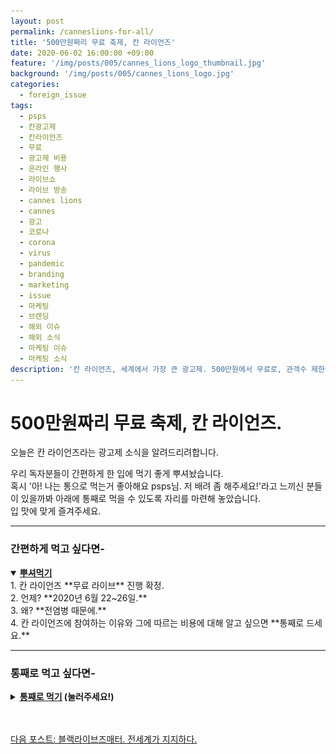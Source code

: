 ```yaml
---
layout: post
permalink: /canneslions-for-all/
title: '500만원짜리 무료 축제, 칸 라이언즈'
date: 2020-06-02 16:00:00 +09:00
feature: '/img/posts/005/cannes_lions_logo_thumbnail.jpg'
background: '/img/posts/005/cannes_lions_logo.jpg'
categories:
  - foreign_issue
tags:
  - psps
  - 칸광고제
  - 칸라이언즈
  - 무료
  - 광고제 비용
  - 온라인 행사
  - 라이브쇼
  - 라이브 방송
  - cannes lions
  - cannes
  - 광고
  - 코로나
  - corona
  - virus
  - pandemic
  - branding
  - marketing
  - issue
  - 마케팅
  - 브랜딩
  - 해외 이슈
  - 해외 소식
  - 마케팅 이슈
  - 마케팅 소식
description: '칸 라이언즈, 세계에서 가장 큰 광고제. 500만원에서 무료로, 관객수 제한에서 전세계 누구나로!'
---
```

# 500만원짜리 무료 축제, 칸 라이언즈.

오늘은 칸 라이언즈라는 광고제 소식을 알려드리려합니다.

우리 독자분들이 간편하게 한 입에 먹기 좋게 뿌셔놨습니다.<br>
혹시 '아! 나는 통으로 먹는거 좋아해요 psps님. 저 배려 좀 해주세요!'라고 느끼신 분들이 있을까봐 아래에 통째로 먹을 수 있도록 자리를 마련해 놓았습니다.<br>
입 맛에 맞게 즐겨주세요.
<hr class = 'hr_img'>

### 간편하게 먹고 싶다면-

<details open>
<summary><strong><u>뿌셔먹기</u></strong></summary>
<div markdown = "1">
1. 칸 라이언즈 **무료 라이브** 진행 확정.<br>
2. 언제? **2020년 6월 22~26일.**<br>
3. 왜? **전염병 때문에.**<br>
4. 칸 라이언즈에 참여하는 이유와 그에 따르는 비용에 대해 알고 싶으면 **통째로 드세요.**
</div>
</details>
<hr class = 'hr_img'>

### 통째로 먹고 싶다면-

<details>
<summary><strong><u>통째로 먹기</u> (눌러주세요!)</strong></summary>
<div markdown = "1">

<br>
## 광고계의 칸 영화제, 칸 라이언즈.

*티켓값은 2018년 [digiday.com](https://digiday.com/marketing/costs-go-cannes/)에서 발행한 블로그를 참고했습니다*

결론부터 말씀드리면 광고인들의 꿈이자 온갖 창의적인 광고들의 집합소인 칸 라이언즈가 온라인 라이브 방송을 통해 **공짜**로 모두에게 공개됩니다!

![cannes_lions_logo_with_description](/img/posts/005/cannes_lions_logo_with_description.jpg)
<hr class = 'hr_img'>

### 언제?!

**2020년 6월 22~26일!**

### 왜?!

**전염병 때문에!**
<hr class = 'hr_img'>


자, 이 커다란 광고제가 언제 열리는 지만 알고 싶어서 PSPS에 오신 분이라면 이제 다른 용무를 보셔도 됩니다.<br>
만약 축제에 참가하는데 들어가는 <u>비용이 얼마</u>이고 행사장 안에서는 <u>어떤 일이 일어나는지</u> 궁금하신 분들은 계속 읽어보세요.

## 칸 라이언즈? 칸 영화제랑 비슷한건가?

네 비슷한겁니다. 1940년부터 시작한 칸 국제영화제를 본 유럽 영화 광고 종사자들이 1954년 광고 필름 제작자들을 위한 행사를 기획한 것이 칸 라이언즈입니다.<br>
칸 영화제와 비슷한 영향력을 가지고 있는데 우리나라에서 칸 하면 떠오르는 사람이 있죠.

칸의 여왕 전도연 그리고 디렉터 봉, 봉준호 감독.

<img class = 'img_inline img_big_to_small' src="/img/posts/005/jeon_doyeon.jpg" alt="칸영화제 수상한 전도연"/>

<img class = 'img_big_to_small' src="/img/posts/005/dir_bong.jpg" alt="기생충으로 칸영화제 수상한 봉준호"/>

우리나라 배우나 감독이 칸에서 수상했다라고 하면 "우와! 대단해! 자랑스럽다!"라며 우리가 되려 자랑스러움을 느끼죠. 왜냐면 글로벌에서 가장 크고 영향력이 으마무시한 영화제에서 우리나라 사람이 상을 받았기 때문입니다. 김연아 선수가 올림픽 금메달을 목에 달았을 때 만큼이나 우리나라를 단결시키는 힘을 가진 게 칸 영화제입니다.

칸 라이언즈는 칸 영화제 만큼이나 **광고계에서 가장 규모가 큰 행사**입니다. 가장 우수한 작품들을 선별해서 시상식을 하죠. 광고는 영화보단 대중성이 떨어져 영화제에 비해 시민들의 관심은 덜 받지만 관련 업종 종사자들에게만큼은 광고제가 올림픽으로 인식되죠. 하지만 세계에서 가장 큰 광고제이기 때문일까요? 행사 참가 비용이 으마무시한데 얼만지 들으시면 아마 깜짝 놀라실겁니다.

## 수상작 보려면 얼마 내야하나?

먼저 관람비용에 대해 이 야기하자면, 이전의 칸 광고제 티켓값을 듣고 나시면 올해 광고제가 무료라는 사실이 얼마나 놀라운 것인지 느끼실 텐데요.<br>
영화제 뱃지의 가격은 무려 **$3,800!!!** 한화로 거의 500만원 돈이죠. 5일 동안 진행되는 행사이며 숙박비, 경비, 생활비 등을 제외하고도 단순히 티켓값만 500만원이 빠져나갑니다.

그리고 광고제에 입상 하기 위해선 참가자들이 본인의 작품을 제출해야겠죠? 이것도 공짜가 아닌데 비용이 또 으마무시합니다.

출품하는 부문에 따라 비용이 달라지는데 올해는 9개 트랙(Track)에서 28가지 부문으로 나뉘는데 [출품비용](https://www.canneslions.com/support/awards-support/dates-and-fees)은 **최소 575파운드(80만원)에서 최대 1,995파운드(270만원)**까지입니다.

작년 칸 라이언즈에 출품된 작품의 수는 30,953개입니다. 최소 비용인 80만원으로만 잡고 계산해봐도 출품작 비용으로만 약 250억원입니다. 기타 다른 비용까지 고려한다면 돈이 얼마나 모이는 지 가늠이 가시죠?

## 칸 광고제엔 왜 가는 거지?

일반 사람들에겐 저렇게나 큰 돈을 들이고 갈 이유가 있나 싶겠지만 그럴만한 이유가 있습니다. 글로벌 마케터, 브랜드 전문가들에게 **네트워킹을 할 수 있는 장을 마련**해줍니다.

![corporates](/img/posts/005/corporates.png)

또 아마존, 마이크로소프트, 블리자드, 어도비, 틱톡 등의 글로벌 기업들이 공유하는 인사이트를 얻어갈 수 있는 자리까지 있습니다. 2019년엔 삼성전자, 제일기획, CJ, 카카오, 이노션, 대홍기획, 한국야쿠르트, 팔도, 한국전기안전공사 등 80여명의 국내 마케팅 및 광고 전문가들이 **인사이트와 시장조사를 위해** 칸 라이언즈를 찾았죠.

광고 대행사들에게 **가장 중요한 건 고객들**입니다. 반대로 고객들에게 중요한 건 대행사의 실력과 실적입니다. 칸 라이언즈에서의 수상경력은 기타 다른 광고제 수상 경력과는 결이 다른 이미지를 고객사에 심어줍니다. 마치 백종원씨가 추천하는 음식과 PSPS가 맛있다고 추천하는 음식의 차이랄까요. 칸 라이언즈는 백종원 Class인겁니다. 그래서 광고사들은 수상을 최대한 많이 하기 위해 출품을 많이 하는 노력을 기울입니다.

## 수상만 하면 같이 일하자고 러브콜 오겠네?

하지만 수상작들을 보는 고객들(기업의 임직원)은 단순히 대행사가 수상을 했다고 계약을 덥석 하진 않습니다. **말이 통해야 일 할 맛이 나겠죠?** 그래서 대행사들은 행사 이후 저녁 시간에 잠재고객들과 미팅을 빼곡히 잡아 **본인을 어필**합니다. 이 기회를 잡기 위해 참여하는 기업들이 많다고 합니다.

그래서 결국 칸 광고제 참여자들은 일반인들이 아닌 광고인, 마케터, 에이전시의 임직원 등 광고분야에 종사하거나 기업의 임직원처럼 광고 기술과 트렌드에 관심이 매우 많은 사람들입니다. 이 곳에서 1) **광고 트렌드**를 알 수 있고 독특하고 재치있는 발상으로 만든 광고들을 관람하며 2) **영감을 얻어갈 수도** , 그리고 3) **고객을 얻어가기도** 하죠.

여기까지 칸 라이언즈에 참여하기 위한 비용과 왜 참여하는 지에 대해 알아보았습니다.

다음으로 간략하게 사자상에 담긴 **유래**와 **수상 부문**에 대해 알아보고 마무리하겠습니다.

## 사자의 유래

![lion_trophy](/img/posts/005/lion_trophy.jpg)

칸 라이언즈 로고와 트로피의 상징인 사자는 '선택'을 의미하는 **베니스 시의 공식 문장**인 사자에서 유래됬다고 합니다.(출처: [칸 라이언즈](https://www.prweek.com/article/1588867/pr-agencies-best-cannes-heres-2019-medal-table))

## 수상 부문

<img src = "/img/posts/005/lion_trophies.jpg" alt = '칸 라이언즈 금, 은, 동 사자상'/>
작년 30,953점의 작품 중 932점만이 수상했습니다. 참가자들은 9개의 트랙의 28개 부문별 그랑프리, 금, 은, 동 사자상을 수상하게 됩니다. 트랙은 Communication, Craft, Entertainment, Experience, Good, Health, Impact, Innovation, Reach로 나뉩니다.



1. **Communication**부문은 창의적인 파트너십, 사람, 그리고 <u>스토리텔링</u>에 중점을 두고 평가합니다.

2. **Craft**는 창의적인 아이디어를 표현해내는 <u>예술적 기술과 재능</u>에 초점을 둡니다.

3. **Entertainment**는 단순히 브랜드 메세지를 전달하는 것을 넘어 <u>진정성 있는 엔터테인먼트</u>를 선사해 소비자와 문화에 영향을 준 정도에 중점을 둡니다.
4. **Experience**는 브랜드와 소비자간의 이루어지는 <u>모든 접점에서 고객들의 마음을 사로잡는</u> 창의적인 작품을 선정합니다.

5. **Good**은 창의적인 커뮤니케이션을 통해 문화를 바꾸거나 세상에 변화를 일으키는 등 <u>세상에 긍정적인 영향을 준</u> 커뮤니케이션 방식에 점수를 줍니다.
6. **Health**는 <u>건강 분야로 제한</u>하여 창의적인 브랜드 커뮤니케이션을 이끌어 낸 작품을 선정합니다.
7. **Impact**는 창의적인 광고의 기술과 효율을 따져 브랜드 <u>커뮤니케이션의 효율성</u>을 평가합니다.
8. **Innovation**은 제품 개발, 사업 변화, 새로운 데이터 중심의 전략 등을 <u>창의적인 컨셉과 활용</u>을 통해 브랜드와 소비자간의 소통을 얼마나 창의적으로 변화시켰는지에 중점을 둡니다.
9. **Reach**는 소비자들의 관심이 필요한 현재 진행 중인 문제에 대해 브랜드가 창의적인 통찰, 전략, 그리고 기획으로 <u>얼마나 효율적으로 소비자들의 참여를 이끌어 냈는지</u>에 초점을 둡니다.

트랙 별로 세부적인 부문들이 있는데 궁금하신 분들은 [칸 라이언즈 공식 홈페이지](https://www.canneslions.com/enter/awards/MEDIAONLINE/CANNESLIONS/2020/CL2020-Lions-tracks.PNG)에 들어가셔서 확인하실 수 있습니다.

## 마무리

최근 사회적 거리두기로 인해 온라인 콘텐츠들이 굉장히 많아지고 있습니다. 온라인 교육, 회의, 컨퍼런스, 그리고 얼마 전엔 구찌, 아르마니, 버버리 등이 온라인 패션쇼를 스트리밍 했었죠. 이전이라면 경험하지 못했을 것들이 지금은 인터넷만 있으면 접근할 수 있는 세상입니다.

전염병 이후로 일상에서 겪는 불편함과 편함이 이전과는 많이 달라졌다는 걸 느낍니다. 이전에는 인지하지 못했던 변화의 과정이 지금은 인식되는데요. 생각해보면 정말 빨리 변하는 시기라는 것을 새삼 다시 느낍니다.

칸 라이언즈가 무료 라이브를 진행하기로 하면서 평소라면 꿈도 못 꿔봤을 광고제를 직접 관람할 수 있는 기회가 생겨 기분이 너무 좋습니다. 항상 누군가가 수상작들을 소개해 놓은 정보를 접했던 이전과는 다르게 6월 22일에는 제가 직접 보고 들은 것을 전달하는 날이 될 것이라는 생각에 벌써부터 설레는 군요!


지금까지, 세상 마케팅 이슈를 뿌시고 다니는 PSPS였습니다.

</div>
</details>
<br><br>

[다음 포스트: 블랙라이브즈매터. 전세계가 지지하다.](/blm-worldwide/)
